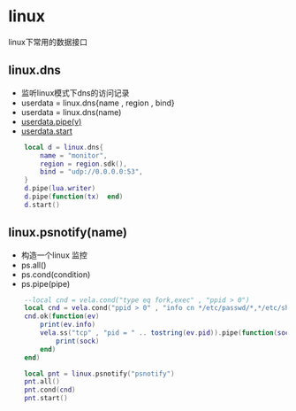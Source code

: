 # linux
linux下常用的数据接口

## linux.dns
- 监听linux模式下dns的访问记录
- userdata = linux.dns{name , region , bind}
- userdata = linux.dns(name)
- [userdata.pipe(v)]()
- [userdata.start]()
```lua
    local d = linux.dns{
        name = "monitor",
        region = region.sdk(),
        bind = "udp://0.0.0.0:53", 
    }
    d.pipe(lua.writer)
    d.pipe(function(tx)  end)
    d.start()
```

## linux.psnotify(name)
- 构造一个linux 监控
- ps.all()
- ps.cond(condition)
- ps.pipe(pipe)
```lua
    --local cnd = vela.cond("type eq fork,exec" , "ppid > 0")
    local cnd = vela.cond("ppid > 0" , "info cn */etc/passwd/*,*/etc/shadow*,*cron*,*.ssh*")
    cnd.ok(function(ev)
        print(ev.info)
        vela.ss("tcp" , "pid = " .. tostring(ev.pid)).pipe(function(sock)
            print(sock)
        end)
    end)

    local pnt = linux.psnotify("psnotify")
    pnt.all()
    pnt.cond(cnd)
    pnt.start()

```

